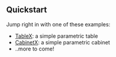 ##  Quickstart

Jump right in with one of these examples:

* [TableX](/guide/quickstart/tablex/): a simple parametric table
* [CabinetX](/guide/quickstart/cabinetx/): a simple parametric cabinet
* ..more to come!


